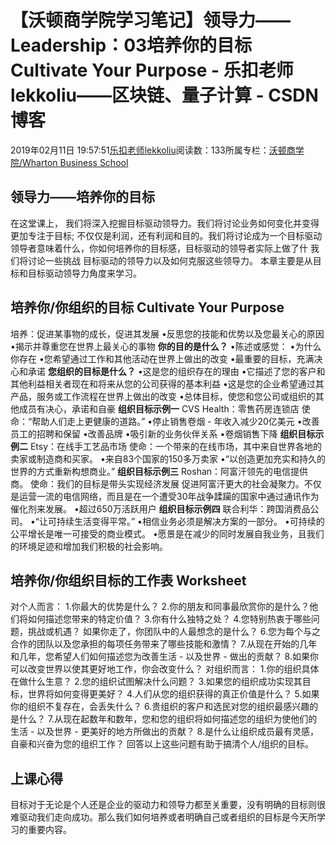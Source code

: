 
# 【沃顿商学院学习笔记】领导力——Leadership：03培养你的目标 Cultivate Your Purpose - 乐扣老师lekkoliu——区块链、量子计算 - CSDN博客

2019年02月11日 19:57:51[乐扣老师lekkoliu](https://me.csdn.net/lsttoy)阅读数：133所属专栏：[沃顿商学院/Wharton Business School](https://blog.csdn.net/column/details/33347.html)



## 领导力——培养你的目标
在这堂课上， 我们将深入挖掘目标驱动领导力。我们将讨论业务如何变化并变得更加专注于目标; 不仅仅是利润，还有利润和目的。我们将讨论成为一个目标驱动领导者意味着什么，你如何培养你的目标感，目标驱动的领导者实际上做了什 我们将讨论一些挑战 目标驱动的领导力以及如何克服这些领导力。
本章主要是从目标和目标驱动领导力角度来学习。
## 培养你/你组织的目标 Cultivate Your Purpose
培养：促进某事物的成长，促进其发展
•反思您的技能和优势以及您最关心的原因
•揭示并尊重您在世界上最关心的事物
**你的目的是什么？**
•陈述或感觉：
•为什么你存在
•您希望通过工作和其他活动在世界上做出的改变
•最重要的目标，充满决心和承诺
**您组织的目标是什么？**
•这是您的组织存在的理由
•它描述了您的客户和其他利益相关者现在和将来从您的公司获得的基本利益
•这是您的企业希望通过其产品，服务或工作流程在世界上做出的改变
•总体目标，使您和您公司或组织的其他成员有决心，承诺和自豪
**组织目标示例一**
CVS Health：零售药房连锁店
使命：“帮助人们走上更健康的道路。”
•停止销售卷烟 - 年收入减少20亿美元
•改善员工的招聘和保留
•改善品牌
•吸引新的业务伙伴关系
•卷烟销售下降
**组织目标示例二**
Etsy：在线手工艺品市场
使命：一个带来的在线市场，其中来自世界各地的卖家或制造商和买家。
•来自83个国家的150多万卖家
•“以创造更加充实和持久的世界的方式重新构想商业。”
**组织目标示例三**
Roshan：阿富汗领先的电信提供商。
使命：我们的目标是带头实现经济发展 促进阿富汗更大的社会凝聚力。不仅是运营一流的电信网络，而且是在一个遭受30年战争蹂躏的国家中通过通讯作为催化剂来发展。
•超过650万活跃用户
**组织目标示例四**
联合利华：跨国消费品公司。
•“让可持续生活变得平常。”
•相信业务必须是解决方案的一部分。
•可持续的公平增长是唯一可接受的商业模式。
•愿景是在减少的同时发展自我业务，且我们的环境足迹和增加我们积极的社会影响。
## 培养你/你组织目标的工作表 Worksheet
对个人而言：
1.你最大的优势是什么？
2.你的朋友和同事最欣赏你的是什么？他们将如何描述您带来的特定价值？
3.你有什么独特之处？
4.您特别热衷于哪些问题，挑战或机遇？
如果你走了，你团队中的人最想念的是什么？
6.您为每个与之合作的团队以及您承担的每项任务带来了哪些技能和激情？
7.从现在开始的几年和几年，您希望人们如何描述您为改善生活 - 以及世界 - 做出的贡献？
8.如果你可以改变世界以使其更好地工作，你会改变什么？
对组织而言：
1.你的组织具体在做什么生意？
2.您的组织试图解决什么问题？
3.如果您的组织成功实现其目标，世界将如何变得更美好？
4.人们从您的组织获得的真正价值是什么？
5.如果你的组织不复存在，会丢失什么？
6.贵组织的客户和选民对您的组织最感兴趣的是什么？
7.从现在起数年和数年，您和您的组织将如何描述您的组织为使他们的生活 - 以及世界 - 更美好的地方所做出的贡献？
8.是什么让组织成员最有灵感，自豪和兴奋为您的组织工作？
回答以上这些问题有助于搞清个人/组织的目标。
## 上课心得
目标对于无论是个人还是企业的驱动力和领导力都至关重要，没有明确的目标则很难驱动我们走向成功。那么我们如何培养或者明确自己或者组织的目标是今天所学习的重要内容。


